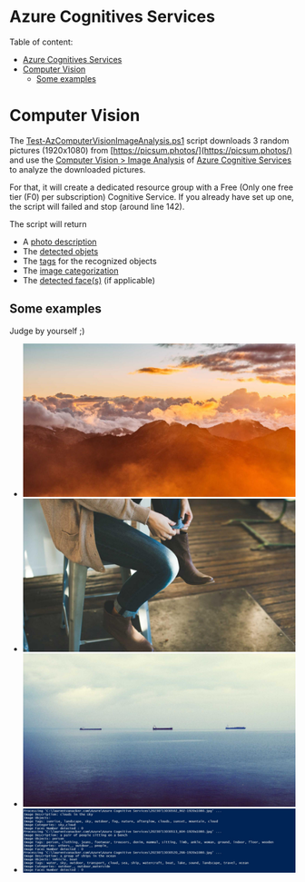 # Azure Cognitives Services

Table of content:

- [Azure Cognitives Services](#azure-cognitives-services)
- [Computer Vision](#computer-vision)
  - [Some examples](#some-examples)

# Computer Vision

The [Test-AzComputerVisionImageAnalysis.ps1](Test-AzComputerVisionImageAnalysis.ps1) script downloads 3 random pictures (1920x1080) from [https://picsum.photos/](https://picsum.photos/) and use the [Computer Vision > Image Analysis](https://learn.microsoft.com/en-us/azure/cognitive-services/computer-vision/overview-image-analysis?tabs=4-0) of [Azure Cognitive Services](https://learn.microsoft.com/en-us/azure/cognitive-services/) to analyze the downloaded pictures.

For that, it will create a dedicated resource group with a Free (Only one free tier (F0) per subscription) Cognitive Service. If you already have set up one, the script will failed and stop (around line 142).

The script will return
- A [photo description](https://learn.microsoft.com/en-us/azure/cognitive-services/computer-vision/concept-describing-images)
- The [detected objets](https://learn.microsoft.com/en-us/azure/cognitive-services/computer-vision/concept-object-detection)  
- The [tags](https://learn.microsoft.com/en-us/azure/cognitive-services/computer-vision/concept-tagging-images) for the recognized objects
- The [image categorization](https://learn.microsoft.com/en-us/azure/cognitive-services/computer-vision/concept-categorizing-images)
- The [detected face(s)](https://learn.microsoft.com/en-us/azure/cognitive-services/computer-vision/concept-detecting-faces) (if applicable)

## Some examples
Judge by yourself ;)
- ![Alt text](docs/20230713030502_902-1920x1080.jpg)
- ![Alt text](docs/20230713030513_604-1920x1080.jpg)
- ![Alt text](docs/20230713030520_266-1920x1080.jpg)
- ![Alt text](docs/results.jpg)
